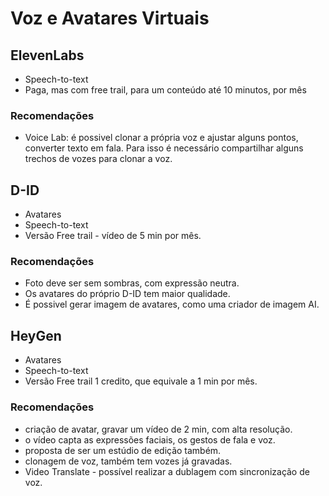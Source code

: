 # Voz e Avatares Virtuais

## ElevenLabs

- Speech-to-text
- Paga, mas com free trail, para um conteúdo até 10 minutos, por mês

### Recomendações

- Voice Lab: é possivel clonar a própria voz e ajustar alguns pontos, converter texto em fala. Para isso é necessário compartilhar alguns trechos de vozes para clonar a voz.

## D-ID

- Avatares
- Speech-to-text
- Versão Free trail - vídeo de 5 min por mês.

### Recomendações

- Foto deve ser sem sombras, com expressão neutra.
- Os avatares do próprio D-ID tem maior qualidade.
- É possivel gerar imagem de avatares, como uma criador de imagem AI.

## HeyGen

- Avatares
- Speech-to-text
- Versão Free trail 1 credito, que equivale a 1 min por mês.

### Recomendações

- criação de avatar, gravar um vídeo de 2 min, com alta resolução.
- o vídeo capta as expressões faciais, os gestos de fala e voz.
- proposta de ser um estúdio de edição também.
- clonagem de voz, também tem vozes já gravadas.
- Video Translate - possível realizar a dublagem  com sincronização de voz.

